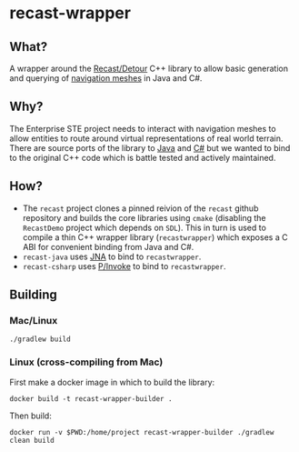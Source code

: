 # recast-wrapper
## What?
A wrapper around the [Recast/Detour](https://github.com/recastnavigation/recastnavigation) C++ library to allow basic generation and querying of [navigation meshes](https://en.wikipedia.org/wiki/Navigation_mesh) in Java and C#.

## Why?
The Enterprise STE project needs to interact with navigation meshes to allow entities to route around virtual representations of real world terrain. There are source ports of the library to [Java](https://github.com/ppiastucki/recast4j) and [C#](https://github.com/Robmaister/SharpNav) but we wanted to bind to the original C++ code which is battle tested and actively maintained.

## How?
- The `recast` project clones a pinned reivion of the `recast` github repository and builds the core libraries using `cmake` (disabling the `RecastDemo` project which depends on `SDL`). This in turn is used to compile a thin C++ wrapper library (`recastwrapper`) which exposes a C ABI for convenient binding from Java and C#.
- `recast-java` uses [JNA](https://github.com/java-native-access/jna) to bind to `recastwrapper`.
- `recast-csharp` uses [P/Invoke](https://en.wikipedia.org/wiki/Platform_Invocation_Services) to bind to `recastwrapper`.

## Building
### Mac/Linux

```
./gradlew build
```

### Linux (cross-compiling from Mac)
First make a docker image in which to build the library:

```
docker build -t recast-wrapper-builder .
```

Then build:
```
docker run -v $PWD:/home/project recast-wrapper-builder ./gradlew clean build
```


